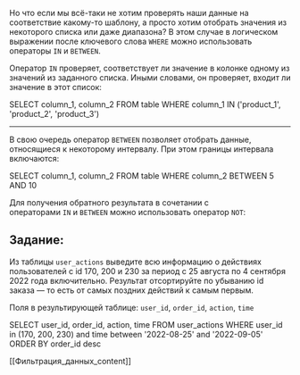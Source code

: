 Но что если мы всё-таки не хотим проверять наши данные на соответствие какому-то шаблону, а просто хотим отобрать значения из некоторого списка или даже диапазона? В этом случае в логическом выражении после ключевого слова `WHERE` можно использовать операторы `IN` и `BETWEEN`.

Оператор `IN` проверяет, соответствует ли значение в колонке одному из значений из заданного списка. Иными словами, он проверяет, входит ли значение в этот список:

SELECT column_1, column_2 FROM table WHERE column_1 IN ('product_1', 'product_2', 'product_3')

---

В свою очередь оператор `BETWEEN` позволяет отобрать данные, относящиеся к некоторому интервалу. При этом границы интервала включаются:

SELECT column_1, column_2 FROM table WHERE column_2 BETWEEN 5 AND 10

Для получения обратного результата в сочетании с операторами `IN` и `BETWEEN` можно использовать оператор `NOT`:

## **Задание:**

Из таблицы `user_actions` выведите всю информацию о действиях пользователей с id 170, 200 и 230 за период с 25 августа по 4 сентября 2022 года включительно. Результат отсортируйте по убыванию id заказа — то есть от самых поздних действий к самым первым.

Поля в результирующей таблице: `user_id`, `order_id`, `action`, `time`


SELECT user_id,
       order_id,
       action,
       time
FROM   user_actions
WHERE  user_id in (170, 200, 230)
   and time between '2022-08-25'
   and '2022-09-05'
ORDER BY order_id desc


[[Фильтрация_данных_content]]